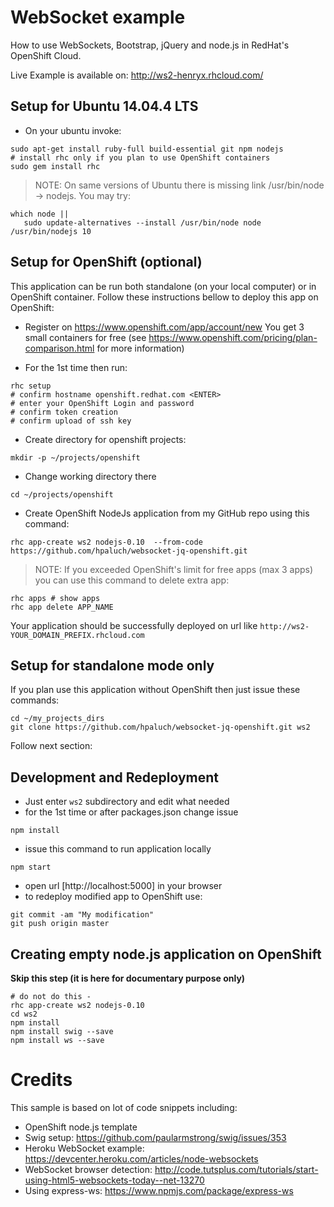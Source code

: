 WebSocket example
=================

How to use WebSockets, Bootstrap, jQuery and node.js in RedHat's
OpenShift Cloud.

Live Example is available on: http://ws2-henryx.rhcloud.com/


Setup for Ubuntu 14.04.4 LTS
----------------------------

* On your ubuntu invoke:

```shell
sudo apt-get install ruby-full build-essential git npm nodejs
# install rhc only if you plan to use OpenShift containers
sudo gem install rhc
```
> NOTE: On same versions of Ubuntu there is missing link
> /usr/bin/node -> nodejs.
> You may try:

```shell
which node ||
   sudo update-alternatives --install /usr/bin/node node /usr/bin/nodejs 10
```

Setup for OpenShift (optional)
------------------------------

This application can be run both standalone (on your local computer)
or in OpenShift container. Follow these instructions bellow
to deploy this app on OpenShift:

* Register on https://www.openshift.com/app/account/new
  You get 3 small containers
  for free (see https://www.openshift.com/pricing/plan-comparison.html
  for more information)

* For the 1st time then run:

```shell
rhc setup
# confirm hostname openshift.redhat.com <ENTER>
# enter your OpenShift Login and password
# confirm token creation
# confirm upload of ssh key
```

* Create directory for openshift projects:

```shell
mkdir -p ~/projects/openshift
```
* Change working directory there

```shell
cd ~/projects/openshift
```
* Create OpenShift NodeJs application from my GitHub repo using this command:

```shell
rhc app-create ws2 nodejs-0.10  --from-code https://github.com/hpaluch/websocket-jq-openshift.git
```

> NOTE: If you exceeded OpenShift's limit for
> free apps (max 3 apps) you can use this command
> to delete extra app:

```shell
rhc apps # show apps
rhc app delete APP_NAME
```

Your application should be successfully deployed on url like
`http://ws2-YOUR_DOMAIN_PREFIX.rhcloud.com`

Setup for standalone mode only
------------------------------
If you plan use this application without OpenShift then just issue these
commands:

```shell
cd ~/my_projects_dirs
git clone https://github.com/hpaluch/websocket-jq-openshift.git ws2
```
Follow next section:


Development and Redeployment
---------------------------
* Just enter `ws2` subdirectory and edit what needed
* for the 1st time or after packages.json change issue
```shell
npm install
```
* issue this command to run application locally
```shell
npm start
```
* open url [http://localhost:5000] in your browser
* to redeploy modified app to OpenShift use:
```shell
git commit -am "My modification"
git push origin master
```

Creating empty node.js application on OpenShift
-----------------------------------------------
__Skip this step (it is here for documentary purpose only)__

```shell
# do not do this - 
rhc app-create ws2 nodejs-0.10
cd ws2
npm install
npm install swig --save
npm install ws --save
```

Credits
=======
This sample is based on lot of code snippets including:

* OpenShift node.js template
* Swig setup: https://github.com/paularmstrong/swig/issues/353
* Heroku WebSocket example: https://devcenter.heroku.com/articles/node-websockets
* WebSocket browser detection: http://code.tutsplus.com/tutorials/start-using-html5-websockets-today--net-13270
* Using express-ws: https://www.npmjs.com/package/express-ws


